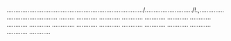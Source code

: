 ............................................................................../.........................../!.,........................................... .........
............
............
............
............
............
............
............
............
.............
............
............
............
............
............
............
............
............


